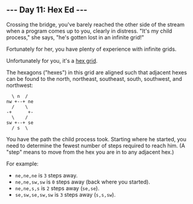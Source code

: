 ## --- Day 11: Hex Ed ---

Crossing the bridge, you've barely reached the other side of the stream when a program comes up to you, clearly in distress. "It's my child process," she says, "he's gotten lost in an infinite grid!"


Fortunately for her, you have plenty of experience with infinite grids.


Unfortunately for you, it's a [hex grid](https://en.wikipedia.org/wiki/Hexagonal_tiling).


The hexagons ("hexes") in this grid are aligned such that adjacent hexes can be found to the north, northeast, southeast, south, southwest, and northwest:



```
  \ n  /
nw +--+ ne
  /    \
-+      +-
  \    /
sw +--+ se
  / s  \

```

You have the path the child process took. Starting where he started, you need to determine the fewest number of steps required to reach him. (A "step" means to move from the hex you are in to any adjacent hex.)


For example:


* `ne,ne,ne` is `3` steps away.
* `ne,ne,sw,sw` is `0` steps away (back where you started).
* `ne,ne,s,s` is `2` steps away (`se,se`).
* `se,sw,se,sw,sw` is `3` steps away (`s,s,sw`).


